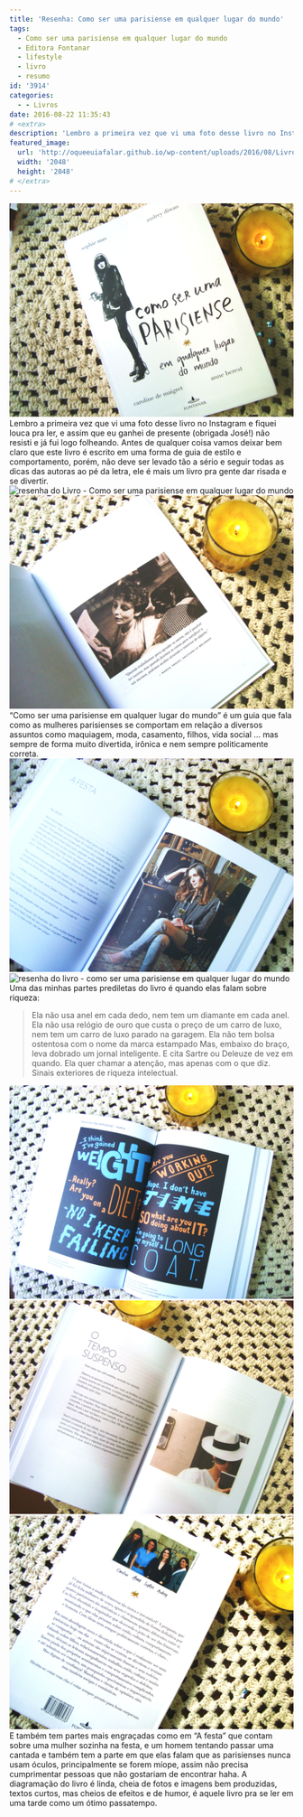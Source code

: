 ```yaml
---
title: 'Resenha: Como ser uma parisiense em qualquer lugar do mundo'
tags:
  - Como ser uma parisiense em qualquer lugar do mundo
  - Editora Fontanar
  - lifestyle
  - livro
  - resumo
id: '3914'
categories:
  - - Livros
date: 2016-08-22 11:35:43
# <extra>
description: 'Lembro a primeira vez que vi uma foto desse livro no Instagram e fiquei louca pra ler, e assim que eu ganhei de presente (obrigada José!) não resisti e já fui logo folheando. Antes de qualquer coisa vamos deixar bem claro que este livro é escrito em uma forma de guia de estilo e comportamento, porém, não deve ser levado tão a sério e seguir todas as dicas das autoras ao pé da letra, ele é mais um livro pra gente dar risada e se divertir. “Como ser uma parisiense em qualquer lugar do mundo” é um guia que fala como as mulheres parisienses se comportam em relação a diversos assuntos como maquiagem, moda, casamento, filhos, vida social &#8230; mas sempre de forma muito divertida, irônica e nem sempre politicamente correta. Uma das minhas partes prediletas do livro é quando &hellip;'
featured_image: 
  url: 'http://oqueeuiafalar.github.io/wp-content/uploads/2016/08/Livro-Como-ser-uma-parisiense-em-qualquer-lugar-do-mundo-capa.jpg'
  width: '2048'
  height: '2048'
# </extra>
---
```


![capa do livro - Como ser uma parisiense em qualquer lugar do mundo - resenha](/wp-content/uploads/2016/08/Livro-Como-ser-uma-parisiense-em-qualquer-lugar-do-mundo-capa.jpg) Lembro a primeira vez que vi uma foto desse livro no Instagram e fiquei louca pra ler, e assim que eu ganhei de presente (obrigada José!) não resisti e já fui logo folheando. Antes de qualquer coisa vamos deixar bem claro que este livro é escrito em uma forma de guia de estilo e comportamento, porém, não deve ser levado tão a sério e seguir todas as dicas das autoras ao pé da letra, ele é mais um livro pra gente dar risada e se divertir. ![resenha do Livro - Como ser uma parisiense em qualquer lugar do mundo ](/wp-content/uploads/2016/08/páginas-do-livro-Como-ser-uma-parisiense-em-qualquer-lugar-do-mundo.jpg) ![resumo - como ser uma parisiense em qualquer lugar do mundo](/wp-content/uploads/2016/08/resenha-como-ser-uma-parisiense-em-qualquer-lugar-do-mundo.jpg) “Como ser uma parisiense em qualquer lugar do mundo” é um guia que fala como as mulheres parisienses se comportam em relação a diversos assuntos como maquiagem, moda, casamento, filhos, vida social ... mas sempre de forma muito divertida, irônica e nem sempre politicamente correta. ![páginas do livro - como ser uma parisiense em qualquer lugar do mundo](/wp-content/uploads/2016/08/resumo-do-livro-como-ser-uma-parisiense-em-qualquer-lugar-do-mundo.jpg) ![resenha do livro - como ser uma parisiense em qualquer lugar do mundo ](/wp-content/uploads/2016/08/páginas-do-livro-como-ser-uma-parisiense-em-qualquer-lugar-do-mundo-resumo.jpg) Uma das minhas partes prediletas do livro é quando elas falam sobre riqueza:

> Ela não usa anel em cada dedo, nem tem um diamante em cada anel. Ela não usa relógio de ouro que custa o preço de um carro de luxo, nem tem um carro de luxo parado na garagem. Ela não tem bolsa ostentosa com o nome da marca estampado Mas, embaixo do braço, leva dobrado um jornal inteligente. E cita Sartre ou Deleuze de vez em quando. Ela quer chamar a atenção, mas apenas com o que diz. Sinais exteriores de riqueza intelectual.

![foto do livro - como ser uma parisiense em qualquer lugar do mundo](/wp-content/uploads/2016/08/ilustrações-do-livro-como-ser-uma-parisiense-em-qualquer-lugar-do-mundo.jpg) ![resumo - como ser uma parisiense em qualquer lugar do mundo - fotos do livro](/wp-content/uploads/2016/08/resenha-como-ser-uma-parisiense-em-qualquer-lugar-do-mundo-fotos-do-livro.jpg) ![contra capa do livro - como ser uma parisiense em qualquer lugar do mundo - resenha](/wp-content/uploads/2016/08/contra-capa-do-livro-como-ser-uma-parisiense-em-qualquer-lugar-do-mundo.jpg) E também tem partes mais engraçadas como em “A festa” que contam sobre uma mulher sozinha na festa, e um homem tentando passar uma cantada e também tem a parte em que elas falam que as parisienses nunca usam óculos, principalmente se forem míope, assim não precisa cumprimentar pessoas que não gostariam de encontrar haha. A diagramação do livro é linda, cheia de fotos e imagens bem produzidas, textos curtos, mas cheios de efeitos e de humor, é aquele livro pra se ler em uma tarde como um ótimo passatempo.
